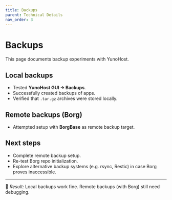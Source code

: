 ```yaml
---
title: Backups
parent: Technical Details
nav_order: 3
---
```


# Backups

This page documents backup experiments with YunoHost.

## Local backups
- Tested **YunoHost GUI → Backups**.
- Successfully created backups of apps.
- Verified that `.tar.gz` archives were stored locally.

## Remote backups (Borg)
- Attempted setup with **BorgBase** as remote backup target.

## Next steps
- Complete remote backup setup.
- Re-test Borg repo initialization.
- Explore alternative backup systems (e.g. rsync, Restic) in case Borg proves inaccessible.

---
📌 *Result:* Local backups work fine. Remote backups (with Borg) still need debugging.
